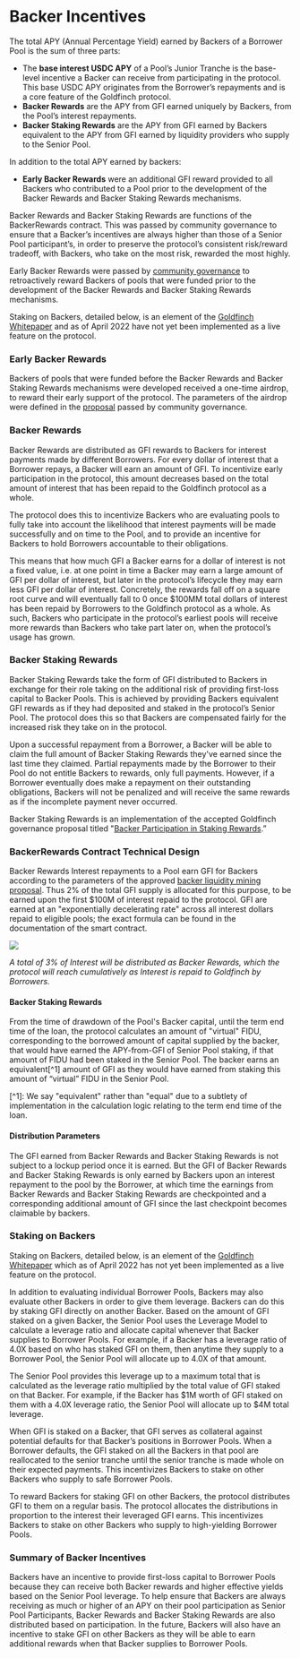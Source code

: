 # Backer Incentives

The total APY (Annual Percentage Yield) earned by Backers of a Borrower Pool is the sum of three parts:&#x20;

* The **base interest USDC APY** of a Pool’s Junior Tranche is the base-level incentive a Backer can receive from participating in the protocol. This base USDC APY originates from the Borrower’s repayments and is a core feature of the Goldfinch protocol.&#x20;
* **Backer Rewards** are the APY from GFI earned uniquely by Backers, from the Pool’s interest repayments.&#x20;
* **Backer Staking Rewards** are the APY from GFI earned by Backers equivalent to the APY from GFI earned by liquidity providers who supply to the Senior Pool.

In addition to the total APY earned by backers:&#x20;

* **Early Backer Rewards** were an additional GFI reward provided to all Backers who contributed to a Pool prior to the development of the Backer Rewards and Backer Staking Rewards mechanisms.

Backer Rewards and Backer Staking Rewards are functions of the BackerRewards contract. This was passed by community governance to ensure that a Backer’s incentives are always higher than those of a Senior Pool participant’s, in order to preserve the protocol’s consistent risk/reward tradeoff, with Backers, who take on the most risk, rewarded the most highly.

Early Backer Rewards were passed by [community governance](https://gov.goldfinch.finance/t/retroactive-backer-distribution-proposal-4-same-as-3-with-ammendment/505) to retroactively reward Backers of pools that were funded prior to the development of the Backer Rewards and Backer Staking Rewards mechanisms.

Staking on Backers, detailed below, is an element of the [Goldfinch Whitepaper](https://goldfinch.finance/goldfinch\_whitepaper.pdf) and as of April 2022 have not yet been implemented as a live feature on the protocol.

### Early Backer Rewards&#x20;

Backers of pools that were funded before the Backer Rewards and Backer Staking Rewards mechanisms were developed received a one-time airdrop, to reward their early support of the protocol. The parameters of the airdrop were defined in the [proposal](https://gov.goldfinch.finance/t/retroactive-backer-distribution-proposal-4-same-as-3-with-ammendment/505) passed by community governance.

### Backer Rewards&#x20;

Backer Rewards are distributed as GFI rewards to Backers for interest payments made by different Borrowers. For every dollar of interest that a Borrower repays, a Backer will earn an amount of GFI. To incentivize early participation in the protocol, this amount decreases based on the total amount of interest that has been repaid to the Goldfinch protocol as a whole.

The protocol does this to incentivize Backers who are evaluating pools to fully take into account the likelihood that interest payments will be made successfully and on time to the Pool, and to provide an incentive for Backers to hold Borrowers accountable to their obligations.

This means that how much GFI a Backer earns for a dollar of interest is not a fixed value, i.e. at one point in time a Backer may earn a large amount of GFI per dollar of interest, but later in the protocol’s lifecycle they may earn less GFI per dollar of interest. Concretely, the rewards fall off on a square root curve and will eventually fall to 0 once $100MM total dollars of interest has been repaid by Borrowers to the Goldfinch protocol as a whole. As such, Backers who participate in the protocol’s earliest pools will receive more rewards than Backers who take part later on, when the protocol’s usage has grown.

### Backer Staking Rewards&#x20;

Backer Staking Rewards take the form of GFI distributed to Backers in exchange for their role taking on the additional risk of providing first-loss capital to Backer Pools. This is achieved by providing Backers equivalent GFI rewards as if they had deposited and staked in the protocol’s Senior Pool. The protocol does this so that Backers are compensated fairly for the increased risk they take on in the protocol.

Upon a successful repayment from a Borrower, a Backer will be able to claim the full amount of Backer Staking Rewards they've earned since the last time they claimed. Partial repayments made by the Borrower to their Pool do not entitle Backers to rewards, only full payments. However, if a Borrower eventually does make a repayment on their outstanding obligations, Backers will not be penalized and will receive the same rewards as if the incomplete payment never occurred.

Backer Staking Rewards is an implementation of the accepted Goldfinch governance proposal titled "[Backer Participation in Staking Rewards](https://gov.goldfinch.finance/t/backer-participation-in-staking-rewards/682).”

### BackerRewards Contract Technical Design&#x20;

Backer Rewards Interest repayments to a Pool earn GFI for Backers according to the parameters of the approved [backer liquidity mining proposal](https://snapshot.org/#/goldfinch.eth/proposal/0xb716c18c38eb1828044aca84a1466ac08221a37a96ce73b04e9caa847e13e0da). Thus 2% of the total GFI supply is allocated for this purpose, to be earned upon the first $100M of interest repaid to the protocol. GFI are earned at an "exponentially decelerating rate" across all interest dollars repaid to eligible pools; the exact formula can be found in the documentation of the smart contract.

![](https://lh3.googleusercontent.com/fwAIIkW4pZDVFJqi2Cb8Dy3-d\_5Bhw-IZd3qw4jtjd8\_DzwreXvQpiv2DnVvKYI2-G6mV\_jHBetfXCSrmbghKv8phLyvWNd15oUh6PjOMigih9rp7VYxcSSrTPlsBhnaRcqb9C7-)

_A total of 3% of Interest will be distributed as Backer Rewards, which the protocol will reach cumulatively as Interest is repaid to Goldfinch by Borrowers._

#### Backer Staking Rewards&#x20;

From the time of drawdown of the Pool's Backer capital, until the term end time of the loan, the protocol calculates an amount of "virtual" FIDU, corresponding to the borrowed amount of capital supplied by the backer, that would have earned the APY-from-GFI of Senior Pool staking, if that amount of FIDU had been staked in the Senior Pool. The backer earns an equivalent\[^1] amount of GFI as they would have earned from staking this amount of “virtual” FIDU in the Senior Pool.

\[^1]: We say "equivalent" rather than "equal" due to a subtlety of implementation in the calculation logic relating to the term end time of the loan.

#### Distribution Parameters&#x20;

The GFI earned from Backer Rewards and Backer Staking Rewards is not subject to a lockup period once it is earned. But the GFI of Backer Rewards and Backer Staking Rewards is only earned by Backers upon an interest repayment to the pool by the Borrower, at which time the earnings from Backer Rewards and Backer Staking Rewards are checkpointed and a corresponding additional amount of GFI since the last checkpoint becomes claimable by backers.

### Staking on Backers&#x20;

Staking on Backers, detailed below, is an element of the [Goldfinch Whitepaper](https://goldfinch.finance/goldfinch\_whitepaper.pdf) which as of April 2022 has not yet been implemented as a live feature on the protocol.

In addition to evaluating individual Borrower Pools, Backers may also evaluate other Backers in order to give them leverage. Backers can do this by staking GFI directly on another Backer. Based on the amount of GFI staked on a given Backer, the Senior Pool uses the Leverage Model to calculate a leverage ratio and allocate capital whenever that Backer supplies to Borrower Pools. For example, if a Backer has a leverage ratio of 4.0X based on who has staked GFI on them, then anytime they supply to a Borrower Pool, the Senior Pool will allocate up to 4.0X of that amount.

The Senior Pool provides this leverage up to a maximum total that is calculated as the leverage ratio multiplied by the total value of GFI staked on that Backer. For example, if the Backer has $1M worth of GFI staked on them with a 4.0X leverage ratio, the Senior Pool will allocate up to $4M total leverage.

When GFI is staked on a Backer, that GFI serves as collateral against potential defaults for that Backer’s positions in Borrower Pools. When a Borrower defaults, the GFI staked on all the Backers in that pool are reallocated to the senior tranche until the senior tranche is made whole on their expected payments. This incentivizes Backers to stake on other Backers who supply to safe Borrower Pools.

To reward Backers for staking GFI on other Backers, the protocol distributes GFI to them on a regular basis. The protocol allocates the distributions in proportion to the interest their leveraged GFI earns. This incentivizes Backers to stake on other Backers who supply to high-yielding Borrower Pools.

### Summary of Backer Incentives&#x20;

Backers have an incentive to provide first-loss capital to Borrower Pools because they can receive both Backer rewards and higher effective yields based on the Senior Pool leverage. To help ensure that Backers are always receiving as much or higher of an APY on their pool participation as Senior Pool Participants, Backer Rewards and Backer Staking Rewards are also distributed based on participation. In the future, Backers will also have an incentive to stake GFI on other Backers as they will be able to earn additional rewards when that Backer supplies to Borrower Pools.
